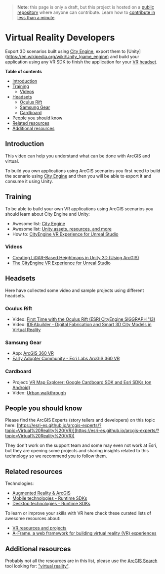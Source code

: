 > **Note**: this page is only a draft, but this project is hosted on a [public repository](https://github.com/hhkaos/awesome-arcgis) where anyone can contribute. Learn how to [contribute in less than a minute](https://github.com/hhkaos/awesome-arcgis/blob/master/CONTRIBUTING.md#contributions).

# Virtual Reality Developers
Export 3D scenarios built using [City Engine](../../../arcgis/products/city-engine/README.md), export them to [Unity](https://en.wikipedia.org/wiki/Unity_(game_engine) and build your application using any VR SDK to finish the application for your [VR](https://en.wikipedia.org/wiki/Virtual_reality) [headset](https://en.wikipedia.org/wiki/Virtual_reality_headset).

<!-- START doctoc generated TOC please keep comment here to allow auto update -->
<!-- DON'T EDIT THIS SECTION, INSTEAD RE-RUN doctoc TO UPDATE -->
**Table of contents**

- [Introduction](#introduction)
- [Training](#training)
  - [Videos](#videos)
- [Headsets](#headsets)
  - [Oculus Rift](#oculus-rift)
  - [Samsung Gear](#samsung-gear)
  - [Cardboard](#cardboard)
- [People you should know](#people-you-should-know)
- [Related resources](#related-resources)
- [Additional resources](#additional-resources)

<!-- END doctoc generated TOC please keep comment here to allow auto update -->

## Introduction

This video can help you understand what can be done with ArcGIS and virtual.

To build you own applications using ArcGIS scenarios you first need to build the
scenario using [City Engine](../../../arcgis/products/city-engine/README.md) and then you will be able to export it and consume it using Unity.

## Training

To be able to build your own VR applications using ArcGIS scenarios you should learn about City Engine and Unity:

* Awesome list: [City Engine](../../../arcgis/products/city-engine/README.md)
* Awesome list: [Unity assets, resources, and more](https://github.com/RyanNielson/awesome-unity)
* How to: [CityEngine VR Experience for Unreal Studio](https://community.esri.com/docs/DOC-11563)

### Videos

* [Creating LiDAR-Based Heightmaps in Unity 3D (Using ArcGIS)](https://www.youtube.com/watch?v=a5lafgEVNWI)
* [The CityEngine VR Experience for Unreal Studio](https://www.youtube.com/watch?v=UWNzgSF6Wcs)

## Headsets

Here have collected some video and sample projects using different headsets.

### Oculus Rift

* Video: [First Time with the Oculus Rift (ESRI CityEngine SIGGRAPH '13)](https://www.youtube.com/watch?v=MAxKl4s_iRg)
* Video: [IDEAbuilder - Digital Fabrication and Smart 3D City Models in Virtual Reality](https://www.youtube.com/watch?v=WGWrY40je1k)

### Samsung Gear

* App: [ArcGIS 360 VR](https://marketplace.arcgis.com/listing.html?id=58094e8cf92644d28d5cb4a4fda3602e)
* [Early Adopter Community - Esri Labs ArcGIS 360 VR](http://bit.ly/EL360VR)

### Cardboard

* Project: [VR Map Explorer: Google Cardboard SDK and Esri SDKs (on Android)](https://devpost.com/software/arcvrcardboard)
* Video: [Urban walkthrough](https://www.youtube.com/watch?v=ghABH6q7eXI&spfreload=10)

## People you should know
Please find the ArcGIS Experts (story tellers and developers) on this topic here: [https://esri-es.github.io/arcgis-experts/?topic=Virtual%20Reality%20(VR)](https://esri-es.github.io/arcgis-experts/?topic=Virtual%20Reality%20(VR))

They don't work on the support team and some may even not work at Esri,
but they are opening some projects and sharing insights related to this
technology so we recommend you to follow them.

## Related resources

Technologies:

* [Augmented Reality & ArcGIS](../ar/README.md)
* [Mobile technologies - Runtime SDKs](../mobile/README.md)
* [Desktop technologies - Runtime SDKs](../desktop/README.md)

To learn or improve your skills with VR here check these curated lists of
awesome resources about:
* [VR resources and projects](https://github.com/melbvr/awesome-VR)
* [A-Frame, a web framework for building virtual reality (VR) experiences](https://github.com/aframevr/awesome-aframe)

## Additional resources

Probably not all the resources are in this list, please use the [ArcGIS Search](https://esri-es.github.io/arcgis-search/) tool looking for: ["virtual reality"](https://esri-es.github.io/arcgis-search/?search="virtual%20reality"&utm_campaign=awesome-list&utm_source=awesome-list&utm_medium=page).
